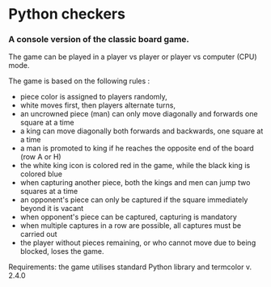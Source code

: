 # Python checkers

### A console version of the classic board game.

The game can be played in a player vs player or player vs computer (CPU) mode.

The  game is based on the following rules :<br />

  * piece color is assigned to players randomly, <br />
  * white moves first, then players alternate turns, <br />
  * an uncrowned piece (man) can only move diagonally and forwards one square at a time <br />
  * a king can move diagonally both forwards and backwards, one square at a time <br />
  * a man is promoted to king if he reaches the opposite end of the board (row A or H) <br />
  * the white king icon is colored red in the game, while the black king is colored blue <br />
  * when capturing another piece, both the kings and men can jump two squares at a time <br />
  * an opponent's piece can only be captured if the square immediately beyond it is vacant <br />
  * when opponent's piece can be captured, capturing is mandatory <br />
  * when multiple captures in a row are possible, all captures must be carried out <br />
  * the player without pieces remaining, or who cannot move due to being blocked, loses the game.


Requirements: the game utilises standard Python library and termcolor v. 2.4.0



